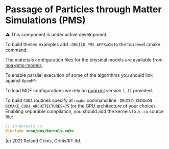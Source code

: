 # Passage of Particles through Matter Simulations (PMS) 

:warning: This component is under active development.

To build theses examples add `-DBUILD_PMS_APPS=ON` to the top level cmake command.

The materials configuration files for the physical models are available from [noa-pms-models](https://github.com/grinisrit/noa-pms-models).

To enable parallel execution of some of the algorithms you should link against `OpenMP`.

To load MDF configurations we rely on [pugixml](https://github.com/zeux/pugixml)  version `1.11` provided.

To build `CUDA` routines specify at `cmake` command line `-DBUILD_CUDA=ON -DCMAKE_CUDA_ARCHITECTURES=75` (or the GPU architecture of your choice). 
Enabling separable compilation, you should add the kernels to a `.cu` source file:
```cpp
// in kernels.cu 
#include <noa/pms/kernels.cuh>
```

(c) 2021 Roland Grinis, GrinisRIT ltd.